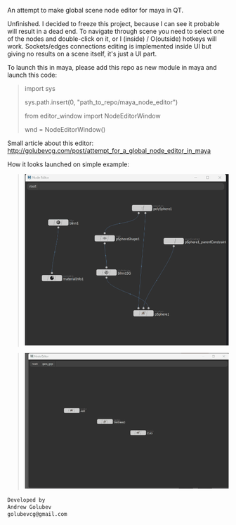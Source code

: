 An attempt to make  global scene node editor 
for maya in QT. 

Unfinished. 
I decided to freeze this  project, because I can see it probable
will result in a dead end. 
To navigate through scene you need to 
select one of the nodes and double-click on it,
or I (inside) / O(outside) hotkeys will work.
Sockets/edges connections editing is implemented inside
UI but giving no results on a scene itself, it's just a UI part.

To launch this in maya, please add this repo
as new module in maya and launch this code:

>import sys
> 
>sys.path.insert(0, "path_to_repo/maya_node_editor")
> 
>from editor_window import NodeEditorWindow
> 
>wnd = NodeEditorWindow()

Small article about this editor:
http://golubevcg.com/post/attempt_for_a_global_node_editor_in_maya

How it looks launched on simple example:

>![connection_example](readme_images/connection_example.gif)

>![navigation_example](readme_images/navigation_example.gif)



```
Developed by
Andrew Golubev
golubevcg@gmail.com
```